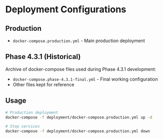 # Deployment Configurations

## Production
- `docker-compose.production.yml` - Main production deployment

## Phase 4.3.1 (Historical)
Archive of docker-compose files used during Phase 4.3.1 development:
- `docker-compose.phase-4.3.1-final.yml` - Final working configuration
- Other files kept for reference

## Usage
```bash
# Production deployment
docker-compose -f deployment/docker-compose.production.yml up -d

# Stop services
docker-compose -f deployment/docker-compose.production.yml down
```
